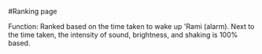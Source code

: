#Ranking page

Function: 
Ranked based on the time taken to wake up 'Rami (alarm). 
Next to the time taken, the intensity of sound, brightness, and shaking is 100% based.
